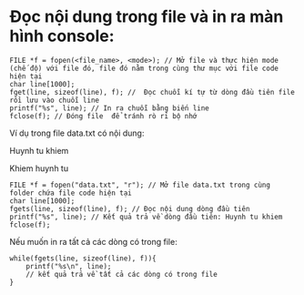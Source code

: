 # Đọc nội dung trong file và in ra màn hình console:
```
FILE *f = fopen(<file_name>, <mode>); // Mở file và thực hiện mode (chế độ) với file đó, file đó nằm trong cùng thư mục với file code hiện tại
char line[1000]; 
fget(line, sizeof(line), f); //  Đọc chuỗi kí tự từ dòng đầu tiên file rồi lưu vào chuỗi line
printf("%s", line); // In ra chuỗi bằng biến line
fclose(f); // Đóng file  để tránh rò rỉ bộ nhớ
```
Ví dụ trong file data.txt có nội dung: 

Huynh tu khiem

Khiem huynh tu
```
FILE *f = fopen("data.txt", "r"); // Mở file data.txt trong cùng folder chứa file code hiện tại
char line[1000];
fgets(line, sizeof(line), f); // Đọc nội dung dòng đầu tiên
printf("%s", line); // Kết quả trả về dòng đầu tiên: Huynh tu khiem
fclose(f);
```
Nếu muốn in ra tất cả các dòng có trong file:
```
while(fgets(line, sizeof(line), f)){
    printf("%s\n", line);
    // kết quả trả về tất cả các dòng có trong file
}
```
